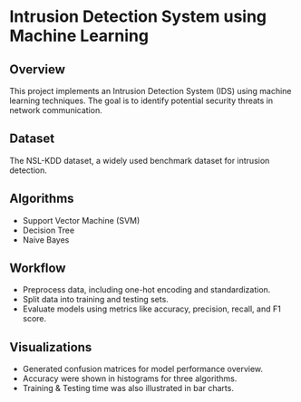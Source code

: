 # Intrusion Detection System using Machine Learning

## Overview
This project implements an Intrusion Detection System (IDS) using machine learning techniques. The goal is to identify potential security threats in network communication.

## Dataset

The NSL-KDD dataset, a widely used benchmark dataset for intrusion detection.

## Algorithms

- Support Vector Machine (SVM)
- Decision Tree
- Naive Bayes

## Workflow
- Preprocess data, including one-hot encoding and standardization.
- Split data into training and testing sets.
- Evaluate models using metrics like accuracy, precision, recall, and F1 score.

## Visualizations
- Generated confusion matrices for model performance overview.
- Accuracy were shown in histograms for three algorithms.
- Training & Testing time was also illustrated in bar charts.
